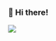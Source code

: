 ### 👋 Hi there!

<img align="center" src="https://github-readme-stats.vercel.app/api/top-langs/?username=move132&layout=compact&theme=radical&hide_border=true" />
<!-- | <a href="https://github.com/move132/github-readme-stats"><img align="center" src="https://github-readme-stats.vercel.app/api?username=move132&show_icons=true&include_all_commits=true&theme=radical&hide_border=true" alt="Anurag's github stats" /></a> | <a href="https://github.com/move132/github-readme-stats"><img align="center" src="https://github-readme-stats.vercel.app/api/top-langs/?username=move132&layout=compact&theme=radical&hide_border=true" /></a> |
| ------------- | ------------- | -->

